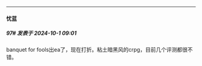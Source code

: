 ﻿
*****

####  忧蓝  
##### 97#       发表于 2024-10-1 09:01

banquet for fools出ea了，现在打折。粘土暗黑风的crpg，目前几个评测都很不错。

